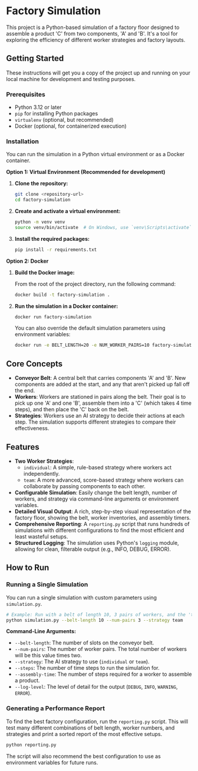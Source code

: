 # Factory Simulation

This project is a Python-based simulation of a factory floor designed to assemble a product 'C' from two components, 'A' and 'B'. It's a tool for exploring the efficiency of different worker strategies and factory layouts.

## Getting Started

These instructions will get you a copy of the project up and running on your local machine for development and testing purposes.

### Prerequisites

*   Python 3.12 or later
*   `pip` for installing Python packages
*   `virtualenv` (optional, but recommended)
*   Docker (optional, for containerized execution)

### Installation

You can run the simulation in a Python virtual environment or as a Docker container.

**Option 1: Virtual Environment (Recommended for development)**

1.  **Clone the repository:**

    ```bash
    git clone <repository-url>
    cd factory-simulation
    ```

2.  **Create and activate a virtual environment:**

    ```bash
    python -m venv venv
    source venv/bin/activate  # On Windows, use `venv\Scripts\activate`
    ```

3.  **Install the required packages:**

    ```bash
    pip install -r requirements.txt
    ```

**Option 2: Docker**

1.  **Build the Docker image:**

    From the root of the project directory, run the following command:

    ```bash
    docker build -t factory-simulation .
    ```

2.  **Run the simulation in a Docker container:**

    ```bash
    docker run factory-simulation
    ```

    You can also override the default simulation parameters using environment variables:

    ```bash
    docker run -e BELT_LENGTH=20 -e NUM_WORKER_PAIRS=10 factory-simulation
    ```

## Core Concepts

- **Conveyor Belt**: A central belt that carries components 'A' and 'B'. New components are added at the start, and any that aren't picked up fall off the end.
- **Workers**: Workers are stationed in pairs along the belt. Their goal is to pick up one 'A' and one 'B', assemble them into a 'C' (which takes 4 time steps), and then place the 'C' back on the belt.
- **Strategies**: Workers use an AI strategy to decide their actions at each step. The simulation supports different strategies to compare their effectiveness.

## Features

- **Two Worker Strategies**:
    - `individual`: A simple, rule-based strategy where workers act independently.
    - `team`: A more advanced, score-based strategy where workers can collaborate by passing components to each other.
- **Configurable Simulation**: Easily change the belt length, number of workers, and strategy via command-line arguments or environment variables.
- **Detailed Visual Output**: A rich, step-by-step visual representation of the factory floor, showing the belt, worker inventories, and assembly timers.
- **Comprehensive Reporting**: A `reporting.py` script that runs hundreds of simulations with different configurations to find the most efficient and least wasteful setups.
- **Structured Logging**: The simulation uses Python's `logging` module, allowing for clean, filterable output (e.g., INFO, DEBUG, ERROR).

## How to Run

### Running a Single Simulation

You can run a single simulation with custom parameters using `simulation.py`.

```bash
# Example: Run with a belt of length 10, 3 pairs of workers, and the 'team' strategy
python simulation.py --belt-length 10 --num-pairs 3 --strategy team
```

**Command-Line Arguments:**

- `--belt-length`: The number of slots on the conveyor belt.
- `--num-pairs`: The number of worker pairs. The total number of workers will be this value times two.
- `--strategy`: The AI strategy to use (`individual` or `team`).
- `--steps`: The number of time steps to run the simulation for.
- `--assembly-time`: The number of steps required for a worker to assemble a product.
- `--log-level`: The level of detail for the output (`DEBUG`, `INFO`, `WARNING`, `ERROR`).

### Generating a Performance Report

To find the best factory configuration, run the `reporting.py` script. This will test many different combinations of belt length, worker numbers, and strategies and print a sorted report of the most effective setups.

```bash
python reporting.py
```

The script will also recommend the best configuration to use as environment variables for future runs.
